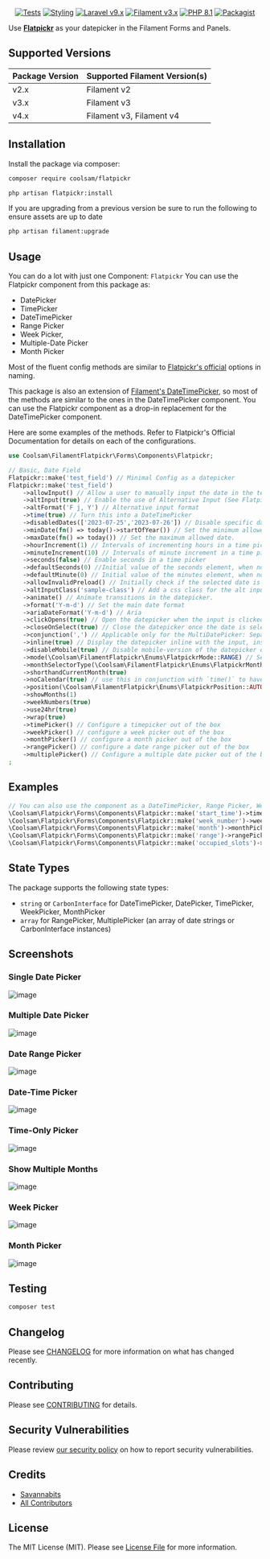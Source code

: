 <p align="center">
    <a href="https://github.com/coolsam726/flatpickr/actions?query=workflow%3Arun-tests+branch%3Amain"><img alt="Tests" src="https://img.shields.io/github/actions/workflow/status/coolsam726/flatpickr/run-tests.yml?branch=main&label=tests&style=for-the-badge&logo=github"></a>
    <a href='https://github.com/coolsam726/flatpickr/actions/workflows/fix-php-code-style-issues.yml?query=workflow%3A%22Fix+PHP+Code+Styling%22+branch%3Amain'><img alt="Styling" src="https://img.shields.io/github/actions/workflow/status/coolsam726/flatpickr/fix-php-code-style-issues.yml?branch=main&label=code%20style&style=for-the-badge&logo=github"></a>
    <a href="https://laravel.com"><img alt="Laravel v9.x" src="https://img.shields.io/badge/Laravel-v12.x-FF2D20?style=for-the-badge&logo=laravel"></a>
    <a href="https://filamentphp.com"><img alt="Filament v3.x" src="https://img.shields.io/badge/FilamentPHP-v3.x-FB70A9?style=for-the-badge&logo=filament"></a>
    <a href="https://php.net"><img alt="PHP 8.1" src="https://img.shields.io/badge/PHP-8.4-777BB4?style=for-the-badge&logo=php"></a>
    <a href="https://packagist.org/packages/coolsam/flatpickr"><img alt="Packagist" src="https://img.shields.io/packagist/dt/coolsam/flatpickr.svg?style=for-the-badge&logo=count"></a>
</p>

Use **[Flatpickr](https://flatpickr.js.org/)** as your datepicker in the Filament Forms and Panels.

## Supported Versions
| Package Version | Supported Filament Version(s) |
|------------------|------------------------------|
| v2.x             | Filament v2                  |
| v3.x             | Filament v3                  |
| v4.x             | Filament v3, Filament v4     |

## Installation

Install the package via composer:

```bash
composer require coolsam/flatpickr
```

```bash
php artisan flatpickr:install
```

If you are upgrading from a previous version be sure to run the following to ensure assets are up to date
```bash
php artisan filament:upgrade
```

## Usage
You can do a lot with just one Component: `Flatpickr`
You can use the Flatpickr component from this package as:
* DatePicker
* TimePicker
* DateTimePicker
* Range Picker
* Week Picker,
* Multiple-Date Picker
* Month Picker

Most of the fluent config methods are similar to [Flatpickr's official](https://flatpickr.js.org/options/) options in naming.

This package is also an extension of [Filament's DateTimePicker](https://filamentphp.com/docs/3.x/forms/fields/date-time-picker), so most of the methods are similar to the ones in the DateTimePicker component. You can use the Flatpickr component as a drop-in replacement for the DateTimePicker component.

Here are some examples of the methods. Refer to Flatpickr's Official Documentation for details on each of the configurations.

```php
use Coolsam\FilamentFlatpickr\Forms\Components\Flatpickr;

// Basic, Date Field
Flatpickr::make('test_field') // Minimal Config as a datepicker
Flatpickr::make('test_field')
    ->allowInput() // Allow a user to manually input the date in the textbox (make the textbox editable)
    ->altInput(true) // Enable the use of Alternative Input (See Flatpickr docs)
    ->altFormat('F j, Y') // Alternative input format
    ->time(true) // Turn this into a DateTimePicker
    ->disabledDates(['2023-07-25','2023-07-26']) // Disable specific dates from being selected.
    ->minDate(fn() => today()->startOfYear()) // Set the minimum allowed date
    ->maxDate(fn() => today()) // Set the maximum allowed date.
    ->hourIncrement(1) // Intervals of incrementing hours in a time picker
    ->minuteIncrement(10) // Intervals of minute increment in a time picker
    ->seconds(false) // Enable seconds in a time picker
    ->defaultSeconds(0) //Initial value of the seconds element, when no date is selected 
    ->defaultMinute(0) // Initial value of the minutes element, when no date is selected
    ->allowInvalidPreload() // Initially check if the selected date is valid
    ->altInputClass('sample-class') // Add a css class for the alt input format
    ->animate() // Animate transitions in the datepicker.
    ->format('Y-m-d') // Set the main date format
    ->ariaDateFormat('Y-m-d') // Aria
    ->clickOpens(true) // Open the datepicker when the input is clicked.
    ->closeOnSelect(true) // Close the datepicker once the date is selected.
    ->conjunction(',') // Applicable only for the MultiDatePicker: Separate inputs using this conjunction. The package will use this conjunction to explode the inputs to an array.
    ->inline(true) // Display the datepicker inline with the input, instead of using a popover.
    ->disableMobile(true) // Disable mobile-version of the datepicker on mobile devices.
    ->mode(\Coolsam\FilamentFlatpickr\Enums\FlatpickrMode::RANGE) // Set the mode as single, range or multiple. Alternatively, you can just use ->range() or ->multiple()
    ->monthSelectorType(\Coolsam\FilamentFlatpickr\Enums\FlatpickrMonthSelectorType::DROPDOWN)
    ->shorthandCurrentMonth(true)
    ->noCalendar(true) // use this in conjunction with `time()` to have a timePicker
    ->position(\Coolsam\FilamentFlatpickr\Enums\FlatpickrPosition::AUTO_CENTER)
    ->showMonths(1)
    ->weekNumbers(true)
    ->use24hr(true)
    ->wrap(true)
    ->timePicker() // Configure a timepicker out of the box
    ->weekPicker() // configure a week picker out of the box
    ->monthPicker() // configure a month picker out of the box
    ->rangePicker() // configure a date range picker out of the box
    ->multiplePicker() // Configure a multiple date picker out of the box
;
```

## Examples
```php
// You can also use the component as a DateTimePicker, Range Picker, Week Picker, Month Picker, TimePicker and Multiple Date Picker
\Coolsam\Flatpickr\Forms\Components\Flatpickr::make('start_time')->timePicker(),
\Coolsam\Flatpickr\Forms\Components\Flatpickr::make('week_number')->weekPicker()->format('W Y'),
\Coolsam\Flatpickr\Forms\Components\Flatpickr::make('month')->monthPicker()->format('Y-m')->displayFormat('F Y'),
\Coolsam\Flatpickr\Forms\Components\Flatpickr::make('range')->rangePicker(),
\Coolsam\Flatpickr\Forms\Components\Flatpickr::make('occupied_slots')->multiplePicker()->format('Y-m-d')->displayFormat('F j, Y'),
```

## State Types
The package supports the following state types:
- `string` or `CarbonInterface` for DateTimePicker, DatePicker, TimePicker, WeekPicker, MonthPicker
- `array` for RangePicker, MultiplePicker (an array of date strings or CarbonInterface instances)

## Screenshots
### Single Date Picker
![image](https://github.com/user-attachments/assets/015ae745-96bd-4b5a-990a-11bba852aa14)

### Multiple Date Picker
![image](https://github.com/user-attachments/assets/d896aa05-7907-4957-8d46-1d51d1393b91)

### Date Range Picker
![image](https://github.com/user-attachments/assets/3bcac5ad-5bfc-4a33-a320-3027c1e6a086)

### Date-Time Picker
![image](https://github.com/user-attachments/assets/1529a743-1c03-46b9-b0f5-0076e0a6b7e3)

### Time-Only Picker
![image](https://github.com/user-attachments/assets/f6bab802-6d9a-468e-a6fc-b8fd74454656)

### Show Multiple Months
![image](https://github.com/user-attachments/assets/0ea2e9f2-22df-45d3-a3d1-6430f283e6e0)

### Week Picker
![image](https://github.com/user-attachments/assets/ea648d29-1bc2-46b7-9d82-301f500fab78)


### Month Picker
![image](https://github.com/user-attachments/assets/e542c3d7-08ac-411d-874b-7ae0718ea000)


## Testing

```bash
composer test
```

## Changelog

Please see [CHANGELOG](CHANGELOG.md) for more information on what has changed recently.

## Contributing

Please see [CONTRIBUTING](https://github.com/savannabits/.github/blob/main/CONTRIBUTING.md) for details.

## Security Vulnerabilities

Please review [our security policy](../../security/policy) on how to report security vulnerabilities.

## Credits

- [Savannabits](https://github.com/savannabits)
- [All Contributors](../../contributors)

## License

The MIT License (MIT). Please see [License File](LICENSE.md) for more information.
